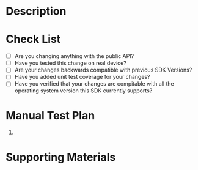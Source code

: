 # Description

<!--
Please describe the changes you are making and why you are making them.
-->

# Check List

- [ ] Are you changing anything with the public API?
- [ ] Have you tested this change on real device?
- [ ] Are your changes backwards compatible with previous SDK Versions?
- [ ] Have you added unit test coverage for your changes?
- [ ] Have you verified that your changes are compitable with all the operating system version this SDK currently supports?

# Manual Test Plan

<!--
Describe how you tested this change.
-->

1.


# Supporting Materials

<!--
Please include any support materials like screenshots or other evidence that shows your changes works as intended.
-->
